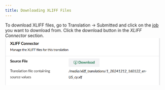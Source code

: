 ```yaml
---
title: Downloading XLIFF Files
---
```

To download XLIFF files, go to Translation -> Submitted and click on the [job](../../../reference/fundementals/job) you want to download from. Click the download button in the *XLIFF Connector* section.
![Download file button](downloadfile.png)